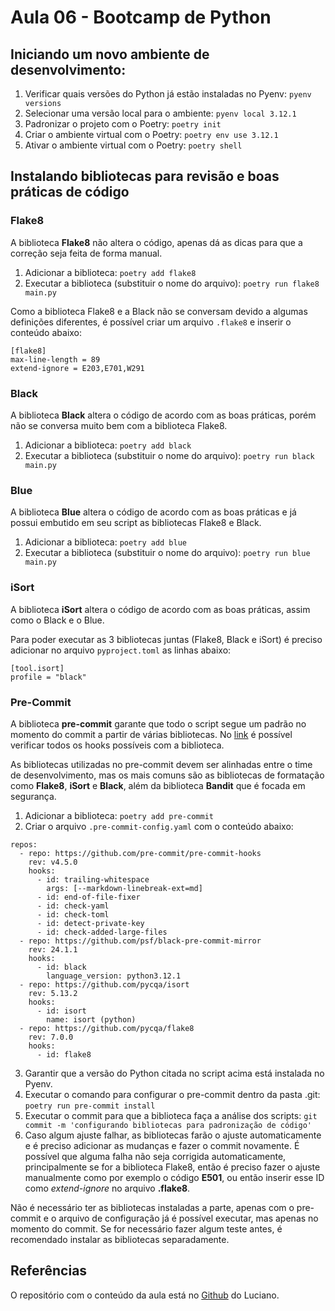 # Aula 06 - Bootcamp de Python

## Iniciando um novo ambiente de desenvolvimento:

1. Verificar quais versões do Python já estão instaladas no Pyenv: `pyenv versions`
2. Selecionar uma versão local para o ambiente: `pyenv local 3.12.1`
3. Padronizar o projeto com o Poetry: `poetry init`
4. Criar o ambiente virtual com o Poetry: `poetry env use 3.12.1`
5. Ativar o ambiente virtual com o Poetry: `poetry shell`

## Instalando bibliotecas para revisão e boas práticas de código

### Flake8

A biblioteca **Flake8** não altera o código, apenas dá as dicas para que a correção seja feita de forma manual.

1. Adicionar a biblioteca: `poetry add flake8`
2. Executar a biblioteca (substituir o nome do arquivo): `poetry run flake8 main.py`

Como a biblioteca Flake8 e a Black não se conversam devido a algumas definições diferentes, é possível criar um arquivo `.flake8` e inserir o conteúdo abaixo:

```
[flake8]
max-line-length = 89
extend-ignore = E203,E701,W291
```

### Black

A biblioteca **Black** altera o código de acordo com as boas práticas, porém não se conversa muito bem com a biblioteca Flake8.

1. Adicionar a biblioteca: `poetry add black`
2. Executar a biblioteca (substituir o nome do arquivo): `poetry run black main.py`

### Blue

A biblioteca **Blue** altera o código de acordo com as boas práticas e já possui embutido em seu script as bibliotecas Flake8 e Black.

1. Adicionar a biblioteca: `poetry add blue`
2. Executar a biblioteca (substituir o nome do arquivo): `poetry run blue main.py`

### iSort

A biblioteca **iSort** altera o código de acordo com as boas práticas, assim como o Black e o Blue.

Para poder executar as 3 bibliotecas juntas (Flake8, Black e iSort) é preciso adicionar no arquivo `pyproject.toml` as linhas abaixo:

```
[tool.isort]
profile = "black"
```

### Pre-Commit

A biblioteca **pre-commit** garante que todo o script segue um padrão no momento do commit a partir de várias bibliotecas. No [link](https://pre-commit.com/hooks) é possível verificar todos os hooks possíveis com a biblioteca.

As bibliotecas utilizadas no pre-commit devem ser alinhadas entre o time de desenvolvimento, mas os mais comuns são as bibliotecas de formatação como **Flake8**, **iSort** e **Black**, além da biblioteca **Bandit** que é focada em segurança.

1. Adicionar a biblioteca: `poetry add pre-commit`
2. Criar o arquivo `.pre-commit-config.yaml` com o conteúdo abaixo:

```
repos:
  - repo: https://github.com/pre-commit/pre-commit-hooks
    rev: v4.5.0
    hooks:
      - id: trailing-whitespace
        args: [--markdown-linebreak-ext=md]
      - id: end-of-file-fixer
      - id: check-yaml
      - id: check-toml
      - id: detect-private-key
      - id: check-added-large-files
  - repo: https://github.com/psf/black-pre-commit-mirror
    rev: 24.1.1
    hooks:
      - id: black
        language_version: python3.12.1
  - repo: https://github.com/pycqa/isort
    rev: 5.13.2
    hooks:
      - id: isort
        name: isort (python)
  - repo: https://github.com/pycqa/flake8
    rev: 7.0.0
    hooks:
      - id: flake8
```

3. Garantir que a versão do Python citada no script acima está instalada no Pyenv.
4. Executar o comando para configurar o pre-commit dentro da pasta .git: `poetry run pre-commit install`
5. Executar o commit para que a biblioteca faça a análise dos scripts: `git commit -m 'configurando bibliotecas para padronização de código'`
6. Caso algum ajuste falhar, as bibliotecas farão o ajuste automaticamente e é preciso adicionar as mudanças e fazer o commit novamente. É possível que alguma falha não seja corrigida automaticamente, principalmente se for a biblioteca Flake8, então é preciso fazer o ajuste manualmente como por exemplo o código **E501**, ou então inserir esse ID como *extend-ignore* no arquivo **.flake8**.

Não é necessário ter as bibliotecas instaladas a parte, apenas com o pre-commit e o arquivo de configuração já é possível executar, mas apenas no momento do commit. Se for necessário fazer algum teste antes, é recomendado instalar as bibliotecas separadamente.

## Referências

O repositório com o conteúdo da aula está no [Github](https://github.com/lvgalvao/data-engineering-roadmap/tree/main/Bootcamp%20-%20Python%20para%20dados/aula06/aovivo) do Luciano.
